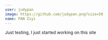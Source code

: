 ```yaml
---
user: judypan
image: https://github.com/judypan.png?size=50
name: PAN Ziyi
---
```

Just testing, I just started working on this site

